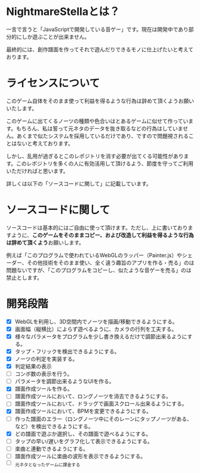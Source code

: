 # NightmareStellaとは？
一言で言うと「JavaScriptで開発している音ゲー」です。現在は開発中であり部分的にしか遊ぶことが出来ません。

最終的には、創作譜面を作ってそれで遊んだりできるモノに仕上げたいと考えております。

# ライセンスについて
このゲーム自体をそのまま使って利益を得るような行為は辞めて頂くようお願いいたします。

このゲームに出てくるノーツの種類や色合いはとあるゲームに似せて作っています。もちろん、私は誓って元ネタのデータを抜き取るなどの行為はしていません。あくまで似たシステムを採用しているだけであり、ですので問題視されることはないと考えております。

しかし、乱用が過ぎるとこのレポジトリを消す必要が出てくる可能性があります。このレポジトリを多くの人に有効活用して頂けるよう、節度を守ってご利用いただければと思います。

詳しくは以下の「ソースコードに関して」に記載しています。

# ソースコードに関して
ソースコードは基本的にはご自由に使って頂けます。ただし、上に書いておりますように、**このゲームをそのままコピー、および改造して利益を得るような行為は辞めて頂くよう**お願いします。

例えば「このプログラムで使われているWebGLのラッパー（Painter.js）やシェーダー、その他技術をそのまま使い、全く違う趣旨のアプリを作る・売る」のは問題ないですが、「このプログラムをコピーし、似たような音ゲーを売る」のは禁止とします。

# 開発段階
- [x] WebGLを利用し、3D空間内でノーツを描画/移動できるようにする。
- [x] 画面幅（縦横比）によらず遊べるように、カメラの行列を工夫する。
- [x] 様々なパラメータをプログラムを少し書き換えるだけで調節出来るようにする。
- [x] タップ・フリックを検出できるようにする。
- [x] ノーツの判定を実装する。
- [x] 判定結果の表示
- [ ] コンボ数の表示を行う。
- [ ] パラメータを調節出来るようなUIを作る。
- [x] 譜面作成ツールを作る。
- [ ] 譜面作成ツールにおいて、ロングノーツを消去できるようにする。
- [ ] 譜面作成ツールにおいて、ドラッグで画面スクロール出来るようにする。
- [x] 譜面作成ツールにおいて、BPMを変更できるようにする。
- [ ] 作った譜面のエラー（ロングノーツ中にそのレーンにタップノーツがある、など）を検出できるようにする。
- [x] どの譜面で遊ぶか選択し、その譜面で遊べるようにする。
- [ ] タップの早い/遅いをグラフ化して表示できるようにする。
- [ ] 楽曲と連動できるようにする。
- [ ] 譜面作成ツールに楽曲の波形を表示できるようにする。
- [ ] <sub>元ネタとなったゲームに課金する</sub>
